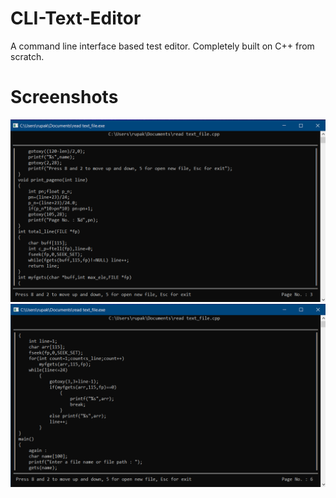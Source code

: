 # CLI-Text-Editor
A command line interface based test editor. Completely built on C++ from scratch.

# Screenshots
![Screenshot-1](/Screenshot/Screenshot-1.png)
![Screenshot-2](/Screenshot/Screenshot-2.png)
